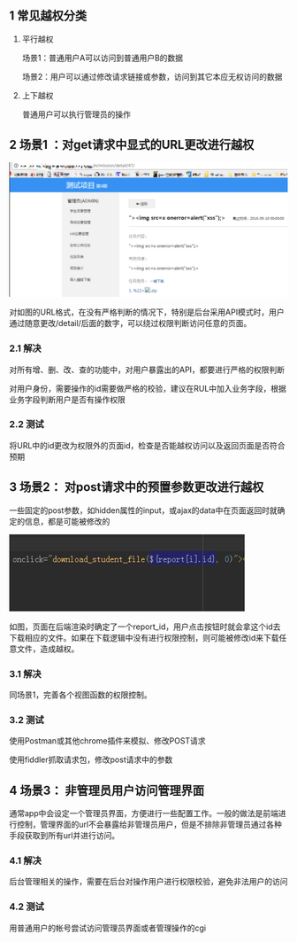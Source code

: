 ## 1 常见越权分类

1. 平行越权

    场景1：普通用户A可以访问到普通用户B的数据

    场景2：用户可以通过修改请求链接或参数，访问到其它本应无权访问的数据

2. 上下越权

    普通用户可以执行管理员的操作

## 2 场景1 ：对get请求中显式的URL更改进行越权

![image-20190809165600312](media/image-20190809165600312.png)

对如图的URL格式，在没有严格判断的情况下，特别是后台采用API模式时，用户通过随意更改/detail/后面的数字，可以绕过权限判断访问任意的页面。

### 2.1 解决

对所有增、删、改、查的功能中，对用户暴露出的API，都要进行严格的权限判断

对用户身份，需要操作的id需要做严格的校验，建议在RUL中加入业务字段，根据业务字段判断用户是否有操作权限

### 2.2 测试

将URL中的id更改为权限外的页面id，检查是否能越权访问以及返回页面是否符合预期

## 3 场景2： 对post请求中的预置参数更改进行越权

一些固定的post参数，如hidden属性的input，或ajax的data中在页面返回时就确定的信息，都是可能被修改的

![对post请求中的预置参数更改进行越权](media/615861de178d2a0ab7587fb96a28a9eb.png)

如图，页面在后端渲染时确定了一个report_id，用户点击按钮时就会拿这个id去下载相应的文件。如果在下载逻辑中没有进行权限控制，则可能被修改id来下载任意文件，造成越权。

### 3.1 解决

同场景1，完善各个视图函数的权限控制。

### 3.2 测试

使用Postman或其他chrome插件来模拟、修改POST请求

使用fiddler抓取请求包，修改post请求中的参数

## 4 场景3： 非管理员用户访问管理界面

通常app中会设定一个管理员界面，方便进行一些配置工作。一般的做法是前端进行控制，管理界面的url不会暴露给非管理员用户，但是不排除非管理员通过各种手段获取到所有url并进行访问。

### 4.1 解决

后台管理相关的操作，需要在后台对操作用户进行权限校验，避免非法用户的访问

### 4.2 测试

用普通用户的帐号尝试访问管理员界面或者管理操作的cgi
